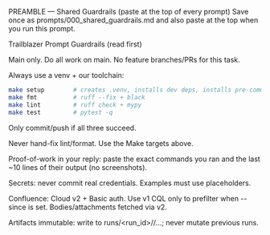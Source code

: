 PREAMBLE — Shared Guardrails (paste at the top of every prompt)
Save once as prompts/000_shared_guardrails.md and also paste at the top when you run this prompt.

Trailblazer Prompt Guardrails (read first)

Main only. Do all work on main. No feature branches/PRs for this task.

Always use a venv + our toolchain:

```bash
make setup        # creates .venv, installs dev deps, installs pre-commit
make fmt          # ruff --fix + black
make lint         # ruff check + mypy
make test         # pytest -q
```
Only commit/push if all three succeed.

Never hand-fix lint/format. Use the Make targets above.

Proof-of-work in your reply: paste the exact commands you ran and the last ~10 lines of their output (no screenshots).

Secrets: never commit real credentials. Examples must use placeholders.

Confluence: Cloud v2 + Basic auth. Use v1 CQL only to prefilter when --since is set. Bodies/attachments fetched via v2.

Artifacts immutable: write to runs/<run_id>/<phase>/…; never mutate previous runs.
